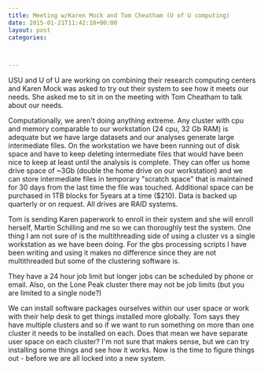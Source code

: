 ```yaml
---
title: Meeting w/Karen Mock and Tom Cheatham (U of U computing)
date: 2015-01-21T11:42:10+00:00
layout: post
categories:



---
```

USU and U of U are working on combining their research computing centers and Karen Mock was asked to try out their system to see how it meets our needs. She asked me to sit in on the meeting with Tom Cheatham to talk about our needs.

Computationally, we aren't doing anything extreme. Any cluster with cpu and memory comparable to our workstation (24 cpu, 32 Gb RAM) is adequate but we have large datasets and our analyses generate large intermediate files. On the workstation we have been running out of disk space and have to keep deleting intermediate files that would have been nice to keep at least until the analysis is complete. They can offer us home drive space of ~3Gb (double the home drive on our workstation) and we can store intermediate files in temporary "scratch space" that is maintained for 30 days from the last time the file was touched. Additional space can be purchased in 1TB blocks for 5years at a time ($210). Data is backed up quarterly or on request. All drives are RAID systems.

Tom is sending Karen paperwork to enroll in their system and she will enroll herself, Martin Schilling and me so we can thoroughly test the system. One thing I am not sure of is the multithreading side of using a cluster vs a single workstation as we have been doing. For the gbs processing scripts I have been writing and using it makes no difference since they are not multithreaded but some of the clustering software is.

They have a 24 hour job limit but longer jobs can be scheduled by phone or email. Also, on the Lone Peak cluster there may not be job limits (but you are limited to a single node?)

We can install software packages ourselves within our user space or work with their help desk to get things installed more globally. Tom says they have multiple clusters and so if we want to run something on more than one cluster it needs to be installed on each. Does that mean we have separate user space on each cluster? I'm not sure that makes sense, but we can try installing some things and see how it works. Now is the time to figure things out - before we are all locked into a new system.
